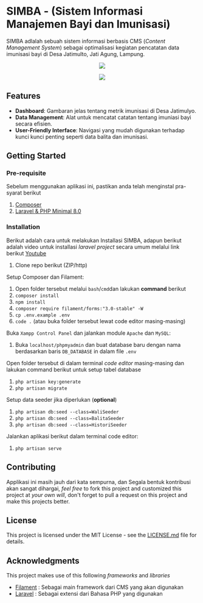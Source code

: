 # SIMBA - (Sistem Informasi Manajemen Bayi dan Imunisasi) 

SIMBA adlalah sebuah sistem informasi berbasis CMS (_Content Management System_) sebagai optimalisasi kegiatan pencatatan data imunisasi bayi di Desa Jatimulto, Jati Agung, Lampung.

<p align="center">
  <img src="https://github.com/Arsneaz/SIMBA/assets/96061442/f0bc860b-57c5-457a-8daf-6b7842fea8d9">
</p>
<p align="center">
  <img src="https://github.com/Arsneaz/SIMBA/assets/96061442/fddd01fc-ee79-49ec-a3a4-d502ab5e698d">
</p>

## Features
- **Dashboard**: Gambaran jelas tentang metrik imunisasi di Desa Jatimulyo.
- **Data Management**: Alat untuk mencatat catatan tentang imuniasi bayi secara efisien.
- **User-Friendly Interface**: Navigasi yang mudah digunakan terhadap kunci kunci penting seperti data balita dan imunisasi.

## Getting Started
### Pre-requisite
Sebelum menggunakan aplikasi ini, pastikan anda telah menginstal pra-syarat berikut
1. [Composer](https://getcomposer.org/)
2. [Laravel & PHP Minimal 8.0](https://www.apachefriends.org/download.html)

### Installation
Berikut adalah cara untuk melakukan Installasi SIMBA, adapun berikut adalah video untuk installasi _laravel project_ secara umum
melalui link berikut [Youtube](https://www.youtube.com/watch?v=KrsicG8gfVg)
1. Clone repo berikut (ZIP/http)

Setup Composer dan Filament: 
1. Open folder tersebut melalui `bash`/`cmd`dan lakukan **command** berikut
2. `composer install`
3. `npm install`
4. `composer require filament/forms:"3.0-stable" -W`
5. `cp .env.example .env`
6. `code .` (atau buka folder tersebut lewat code editor masing-masing)

Buka `Xampp Control Panel` dan jalankan module `Apache` dan `MySQL`:
1. Buka `localhost/phpmyadmin` dan buat database baru dengan nama berdasarkan baris `DB_DATABASE` in dalam file `.env` 

Open folder tersebut di dalam terminal _code editor_ masing-masing dan lakukan command berikut untuk setup tabel database 
1. `php artisan key:generate`
2. `php artisan migrate`

Setup data seeder jika diperlukan (**optional**)
1. `php artisan db:seed --class=WaliSeeder`
2. `php artisan db:seed --class=BalitaSeeder`
3. `php artisan db:seed --class=HistoriSeeder`

Jalankan aplikasi berikut dalam terminal code editor:
1. `php artisan serve`

## Contributing
Applikasi ini masih jauh dari kata sempurna, dan Segala bentuk kontribusi akan sangat dihargai, _feel free_ to fork this project and customized this project at _your own will_, don't forget to pull a request on this project and make this projects better.

## License
This project is licensed under the MIT License - see the [LICENSE.md](LICENSE.md) file for details.

## Acknowledgments
This project makes use of this following _frameworks_ and _libraries_
- [Filament](https://filamentphp.com/) : Sebagai main framework dari CMS yang akan digunakan
- [Laravel](https://laravel.com/) : Sebagai extensi dari Bahasa PHP yang digunakan
